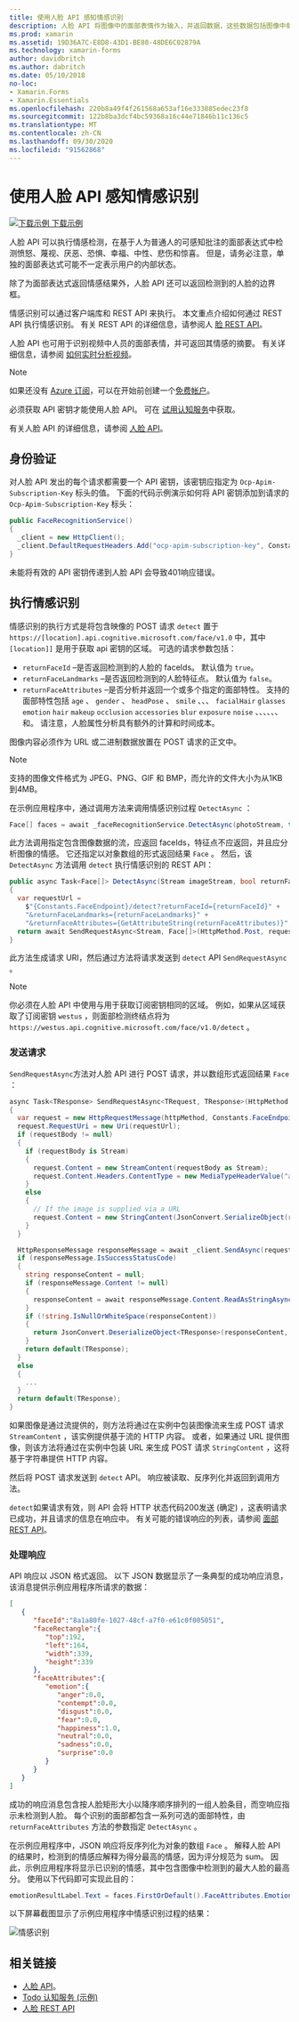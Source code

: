 ```yaml
---
title: 使用人脸 API 感知情感识别
description: 人脸 API 将图像中的面部表情作为输入，并返回数据，这些数据包括图像中每个人脸的一组情感的置信度。 本文介绍如何使用人脸 API 来识别情感，以对应用程序进行评级 Xamarin.Forms 。
ms.prod: xamarin
ms.assetid: 19D36A7C-E8D8-43D1-BE80-48DE6C02879A
ms.technology: xamarin-forms
author: davidbritch
ms.author: dabritch
ms.date: 05/10/2018
no-loc:
- Xamarin.Forms
- Xamarin.Essentials
ms.openlocfilehash: 220b8a49f4f261568a653af16e333885edec23f8
ms.sourcegitcommit: 122b8ba3dcf4bc59368a16c44e71846b11c136c5
ms.translationtype: MT
ms.contentlocale: zh-CN
ms.lasthandoff: 09/30/2020
ms.locfileid: "91562868"
---
```

# <a name="perceived-emotion-recognition-using-the-face-api"></a>使用人脸 API 感知情感识别

[![下载示例](~/media/shared/download.png) 下载示例](https://docs.microsoft.com/samples/xamarin/xamarin-forms-samples/webservices-todocognitiveservices)

人脸 API 可以执行情感检测，在基于人为普通人的可感知批注的面部表达式中检测愤怒、蔑视、厌恶、恐惧、幸福、中性、悲伤和惊喜。 但是，请务必注意，单独的面部表达式可能不一定表示用户的内部状态。

除了为面部表达式返回情感结果外，人脸 API 还可以返回检测到的人脸的边界框。

情感识别可以通过客户端库和 REST API 来执行。 本文重点介绍如何通过 REST API 执行情感识别。 有关 REST API 的详细信息，请参阅人 [脸 REST API](https://westus.dev.cognitive.microsoft.com/docs/services/563879b61984550e40cbbe8d/operations/563879b61984550f30395236)。

人脸 API 也可用于识别视频中人员的面部表情，并可返回其情感的摘要。 有关详细信息，请参阅 [如何实时分析视频](/azure/cognitive-services/face/face-api-how-to-topics/howtoanalyzevideo_face/)。

> [!NOTE]
> 如果还没有 [Azure 订阅](/azure/guides/developer/azure-developer-guide#understanding-accounts-subscriptions-and-billing)，可以在开始前创建一个[免费帐户](https://aka.ms/azfree-docs-mobileapps)。

必须获取 API 密钥才能使用人脸 API。 可在 [试用认知服务](https://azure.microsoft.com/try/cognitive-services/?api=face-api)中获取。

有关人脸 API 的详细信息，请参阅 [人脸 API](/azure/cognitive-services/face/overview/)。

## <a name="authentication"></a>身份验证

对人脸 API 发出的每个请求都需要一个 API 密钥，该密钥应指定为 `Ocp-Apim-Subscription-Key` 标头的值。 下面的代码示例演示如何将 API 密钥添加到请求的 `Ocp-Apim-Subscription-Key` 标头：

```csharp
public FaceRecognitionService()
{
  _client = new HttpClient();
  _client.DefaultRequestHeaders.Add("ocp-apim-subscription-key", Constants.FaceApiKey);
}
```

未能将有效的 API 密钥传递到人脸 API 会导致401响应错误。

## <a name="perform-emotion-recognition"></a>执行情感识别

情感识别的执行方式是将包含映像的 POST 请求 `detect` 置于 `https://[location].api.cognitive.microsoft.com/face/v1.0` 中，其中 `[location]]` 是用于获取 api 密钥的区域。 可选的请求参数包括：

- `returnFaceId` –是否返回检测到的人脸的 faceIds。 默认值为 `true`。
- `returnFaceLandmarks` –是否返回检测到的人脸特征点。 默认值为 `false`。
- `returnFaceAttributes` –是否分析并返回一个或多个指定的面部特性。 支持的面部特性包括 `age` 、 `gender` 、 `headPose` 、 `smile` 、、、 `facialHair` `glasses` `emotion` `hair` `makeup` `occlusion` `accessories` `blur` `exposure` `noise` 、、、、、、和。 请注意，人脸属性分析具有额外的计算和时间成本。

图像内容必须作为 URL 或二进制数据放置在 POST 请求的正文中。

> [!NOTE]
> 支持的图像文件格式为 JPEG、PNG、GIF 和 BMP，而允许的文件大小为从1KB 到4MB。

在示例应用程序中，通过调用方法来调用情感识别过程 `DetectAsync` ：

```csharp
Face[] faces = await _faceRecognitionService.DetectAsync(photoStream, true, false, new FaceAttributeType[] { FaceAttributeType.Emotion });
```

此方法调用指定包含图像数据的流，应返回 faceIds，特征点不应返回，并且应分析图像的情感。 它还指定以对象数组的形式返回结果 `Face` 。 然后，该 `DetectAsync` 方法调用 `detect` 执行情感识别的 REST API：

```csharp
public async Task<Face[]> DetectAsync(Stream imageStream, bool returnFaceId, bool returnFaceLandmarks, IEnumerable<FaceAttributeType> returnFaceAttributes)
{
  var requestUrl =
    $"{Constants.FaceEndpoint}/detect?returnFaceId={returnFaceId}" +
    "&returnFaceLandmarks={returnFaceLandmarks}" +
    "&returnFaceAttributes={GetAttributeString(returnFaceAttributes)}";
  return await SendRequestAsync<Stream, Face[]>(HttpMethod.Post, requestUrl, imageStream);
}
```

此方法生成请求 URI，然后通过方法将请求发送到 `detect` API `SendRequestAsync` 。

> [!NOTE]
> 你必须在人脸 API 中使用与用于获取订阅密钥相同的区域。 例如，如果从区域获取了订阅密钥 `westus` ，则面部检测终结点将为 `https://westus.api.cognitive.microsoft.com/face/v1.0/detect` 。

### <a name="send-the-request"></a>发送请求

`SendRequestAsync`方法对人脸 API 进行 POST 请求，并以数组形式返回结果 `Face` ：

```csharp
async Task<TResponse> SendRequestAsync<TRequest, TResponse>(HttpMethod httpMethod, string requestUrl, TRequest requestBody)
{
  var request = new HttpRequestMessage(httpMethod, Constants.FaceEndpoint);
  request.RequestUri = new Uri(requestUrl);
  if (requestBody != null)
  {
    if (requestBody is Stream)
    {
      request.Content = new StreamContent(requestBody as Stream);
      request.Content.Headers.ContentType = new MediaTypeHeaderValue("application/octet-stream");
    }
    else
    {
      // If the image is supplied via a URL
      request.Content = new StringContent(JsonConvert.SerializeObject(requestBody, s_settings), Encoding.UTF8, "application/json");
    }
  }

  HttpResponseMessage responseMessage = await _client.SendAsync(request);
  if (responseMessage.IsSuccessStatusCode)
  {
    string responseContent = null;
    if (responseMessage.Content != null)
    {
      responseContent = await responseMessage.Content.ReadAsStringAsync();
    }
    if (!string.IsNullOrWhiteSpace(responseContent))
    {
      return JsonConvert.DeserializeObject<TResponse>(responseContent, s_settings);
    }
    return default(TResponse);
  }
  else
  {
    ...
  }
  return default(TResponse);
}
```

如果图像是通过流提供的，则方法将通过在实例中包装图像流来生成 POST 请求 `StreamContent` ，该实例提供基于流的 HTTP 内容。 或者，如果通过 URL 提供图像，则该方法将通过在实例中包装 URL 来生成 POST 请求 `StringContent` ，这将基于字符串提供 HTTP 内容。

然后将 POST 请求发送到 `detect` API。 响应被读取、反序列化并返回到调用方法。

`detect`如果请求有效，则 API 会将 HTTP 状态代码200发送 (确定) ，这表明请求已成功，并且请求的信息在响应中。 有关可能的错误响应的列表，请参阅 [面部 REST API](https://westus.dev.cognitive.microsoft.com/docs/services/563879b61984550e40cbbe8d/operations/563879b61984550f30395236)。

### <a name="process-the-response"></a>处理响应

API 响应以 JSON 格式返回。 以下 JSON 数据显示了一条典型的成功响应消息，该消息提供示例应用程序所请求的数据：

```json
[  
   {  
      "faceId":"8a1a80fe-1027-48cf-a7f0-e61c0f005051",
      "faceRectangle":{  
         "top":192,
         "left":164,
         "width":339,
         "height":339
      },
      "faceAttributes":{  
         "emotion":{  
            "anger":0.0,
            "contempt":0.0,
            "disgust":0.0,
            "fear":0.0,
            "happiness":1.0,
            "neutral":0.0,
            "sadness":0.0,
            "surprise":0.0
         }
      }
   }
]
```

成功的响应消息包含按人脸矩形大小以降序顺序排列的一组人脸条目，而空响应指示未检测到人脸。 每个识别的面部都包含一系列可选的面部特性，由 `returnFaceAttributes` 方法的参数指定 `DetectAsync` 。

在示例应用程序中，JSON 响应将反序列化为对象的数组 `Face` 。 解释人脸 API 的结果时，检测到的情感应解释为得分最高的情感，因为评分规范为 sum。 因此，示例应用程序将显示已识别的情感，其中包含图像中检测到的最大人脸的最高分。 使用以下代码即可实现此目的：

```csharp
emotionResultLabel.Text = faces.FirstOrDefault().FaceAttributes.Emotion.ToRankedList().FirstOrDefault().Key;
```

以下屏幕截图显示了示例应用程序中情感识别过程的结果：

![情感识别](emotion-recognition-images/emotion-recognition.png)

## <a name="related-links"></a>相关链接

- [人脸 API](/azure/cognitive-services/face/overview/)。
- [Todo 认知服务 (示例) ](/samples/xamarin/xamarin-forms-samples/webservices-todocognitiveservices)
- [人脸 REST API](https://westus.dev.cognitive.microsoft.com/docs/services/563879b61984550e40cbbe8d/operations/563879b61984550f30395236)